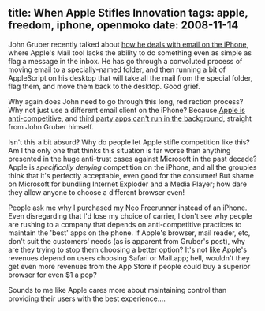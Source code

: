 title: When Apple Stifles Innovation
tags: apple, freedom, iphone, openmoko
date: 2008-11-14
---
John Gruber recently talked about
<a href="http://daringfireball.net/2008/11/flagging_messages_from_iphone_mail">how he deals with email on the iPhone</a>,
where Apple's Mail tool lacks the ability to do something even as simple as
flag a message in the inbox.  He has go through a convoluted process of moving
email to a specially-named folder, and then running a bit of AppleScript on his
desktop that will take all the mail from the special folder, flag them, and move
them back to the desktop.  Good grief.

Why again does John need to go through this long, redirection process?  Why not
just use a different email client on the iPhone?  Because
<a href="http://daringfireball.net/2008/09/app_store_exclusion">Apple is anti-competitive</a>,
and <a href="http://daringfireball.net/2008/10/in_the_background">third party apps
can't run in the background</a>, straight from John Gruber himself.

Isn't this a bit absurd?  Why do people let Apple stifle competition like this?
Am I the only one that thinks this situation is far worse than anything presented
in the huge anti-trust cases against Microsoft in the past decade?  Apple is
<em>specifically denying</em> competition on the iPhone, and all the groupies
think that it's perfectly acceptable, even good for the consumer!  But shame on
Microsoft for bundling Internet Exploder and a Media Player; how dare they allow
anyone to choose a different browser even!

People ask me why I purchased my Neo Freerunner instead of an iPhone.  Even
disregarding that I'd lose my choice of carrier, I don't see why people are rushing
to a company that depends on anti-competitive practices to maintain the 'best'
apps on the phone.  If Apple's browser, mail reader, etc, don't suit the customers'
needs (as is apparent from Gruber's post), why are they trying to stop them choosing
a better option?  It's not like Apple's revenues depend on users choosing Safari
or Mail.app;  hell, wouldn't they get even more revenues from the App Store if
people could buy a superior browser for even $1 a pop?

Sounds to me like Apple cares more about maintaining control than providing their
users with the best experience....
